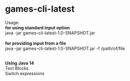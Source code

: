 # games-cli-latest
Usage:<br/>
         <strong>for using standard input option</strong><br/>
        java -jar games-cli-latest-1.0-SNAPSHOT.jar<br/>
        <br/>
        <strong>for providing input from a file</strong><br/>
        java -jar games-cli-latest-1.0-SNAPSHOT.jar -f /path/of/file <br/>
        
<br/>
<strong>Using Java 14 </strong><br/>
Text Blocks<br/>
Switch expressions
